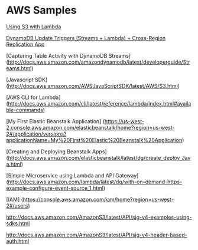 # AWS Samples

[Using S3 with Lambda](http://docs.aws.amazon.com/lambda/latest/dg/with-s3-example.html)

[DynamoDB Update Triggers (Streams + Lambda) + Cross-Region Replication App](https://aws.amazon.com/blogs/aws/dynamodb-update-triggers-streams-lambda-cross-region-replication-app/)


[Capturing Table Activity with DynamoDB Streams] (http://docs.aws.amazon.com/amazondynamodb/latest/developerguide/Streams.html)

[Javascript SDK] (http://docs.aws.amazon.com/AWSJavaScriptSDK/latest/AWS/S3.html)

[AWS CLI for Lambda] (http://docs.aws.amazon.com/cli/latest/reference/lambda/index.html#available-commands)

[My First Elastic Beanstalk Application] (https://us-west-2.console.aws.amazon.com/elasticbeanstalk/home?region=us-west-2#/application/versions?applicationName=My%20First%20Elastic%20Beanstalk%20Application)

[Creating and Deploying Beanstalk Apps] (http://docs.aws.amazon.com/elasticbeanstalk/latest/dg/create_deploy_Java.html)

[Simple Microservice using Lambda and API Gateway] (http://docs.aws.amazon.com/lambda/latest/dg/with-on-demand-https-example-configure-event-source_1.html)



[IAM] (https://console.aws.amazon.com/iam/home?region=us-west-2#/users)


http://docs.aws.amazon.com/AmazonS3/latest/API/sig-v4-examples-using-sdks.html

http://docs.aws.amazon.com/AmazonS3/latest/API/sig-v4-header-based-auth.html


